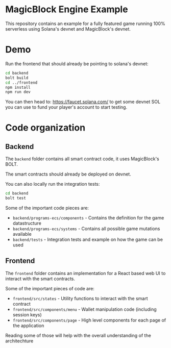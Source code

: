 
# MagicBlock Engine Example

This repository contains an example for a fully featured game running 100% serverless using Solana's devnet and MagicBlock's devnet.

# Demo

Run the frontend that should already be pointing to solana's devnet:

```bash
cd backend
bolt build
cd ../frontend
npm install
npm run dev
```

You can then head to: https://faucet.solana.com/ to get some devnet SOL you can use to fund your player's account to start testing.

# Code organization

## Backend

The `backend` folder contains all smart contract code, it uses MagicBlock's BOLT.

The smart contracts should already be deployed on devnet.

You can also locally run the integration tests:

```bash
cd backend
bolt test
```

Some of the important code pieces are:

- `backend/programs-ecs/components` - Contains the definition for the game datastructure
- `backend/programs-ecs/systems` - Contains all possible game mutations available
- `backend/tests` - Integration tests and example on how the game can be used

## Frontend

The `frontend` folder contains an implementation for a React based web UI to interact with the smart contracts.

Some of the important pieces of code are:

- `frontend/src/states` - Utility functions to interact with the smart contract
- `frontend/src/components/menu` - Wallet manipulation code (including session keys)
- `frontend/src/components/page` - High level components for each page of the application

Reading some of those will help with the overall understanding of the architechture